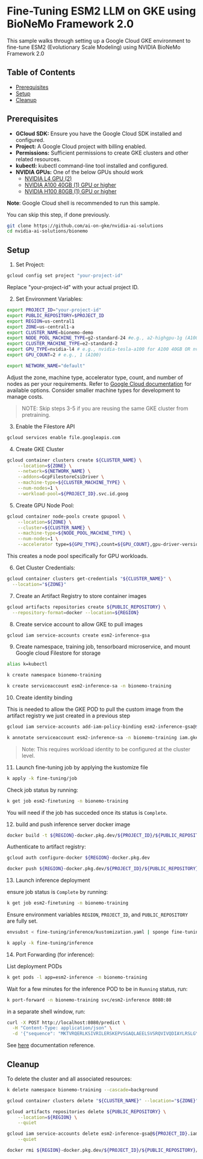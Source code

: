 # Fine-Tuning ESM2 LLM on GKE using BioNeMo Framework 2.0

This sample walks through setting up a Google Cloud GKE environment to fine-tune ESM2 (Evolutionary Scale Modeling) using NVIDIA BioNeMo Framework 2.0

## Table of Contents

- [Prerequisites](#prerequisites)
- [Setup](#setup)
- [Cleanup](#cleanup)

## Prerequisites

- **GCloud SDK:** Ensure you have the Google Cloud SDK installed and configured.
- **Project:**  A Google Cloud project with billing enabled.
- **Permissions:**  Sufficient permissions to create GKE clusters and other related resources.
- **kubectl:** kubectl command-line tool installed and configured.
- **NVIDIA GPUs:** One of the below GPUs should work
  - [NVIDIA L4 GPU (2)](https://cloud.google.com/compute/docs/gpus#l4-gpus)
  - [NVIDIA A100 40GB (1) GPU or higher](https://cloud.google.com/compute/docs/gpus#a100-gpus)
  - [NVIDIA H100 80GB (1) GPU or higher](https://cloud.google.com/compute/docs/gpus#a3-series)

**Note**: Google Cloud shell is recommended to run this sample.

You can skip this step, if done previously.

  ```bash
  git clone https://github.com/ai-on-gke/nvidia-ai-solutions
  cd nvidia-ai-solutions/bionemo
  ```

## Setup

1. Set Project:

```bash
gcloud config set project "your-project-id"
```

Replace "your-project-id" with your actual project ID.

2. Set Environment Variables:

```bash
export PROJECT_ID="your-project-id"
export PUBLIC_REPOSITORY=$PROJECT_ID
export REGION=us-central1
export ZONE=us-central1-a
export CLUSTER_NAME=bionemo-demo
export NODE_POOL_MACHINE_TYPE=g2-standard-24 #e.g., a2-highgpu-1g (A100 40GB) or a2-ultragpu-1g (A100 80GB)
export CLUSTER_MACHINE_TYPE=e2-standard-2
export GPU_TYPE=nvidia-l4 # e.g., nvidia-tesla-a100 for A100 40GB OR nvidia-a100-80gb (A100 80GB)
export GPU_COUNT=2 # e.g., 1 (A100)

export NETWORK_NAME="default"
```

Adjust the zone, machine type, accelerator type, count, and number of nodes as per your requirements. Refer to [Google Cloud documentation](https://cloud.google.com/compute/docs/gpus) for available options. Consider smaller machine types for development to manage costs.

> NOTE:
> Skip steps 3-5 if you are reusing the same GKE cluster from pretraining.

3. Enable the Filestore API

```bash
gcloud services enable file.googleapis.com
```

4. Create GKE Cluster

```bash
gcloud container clusters create ${CLUSTER_NAME} \
    --location=${ZONE} \
    --network=${NETWORK_NAME} \
    --addons=GcpFilestoreCsiDriver \
    --machine-type=${CLUSTER_MACHINE_TYPE} \
    --num-nodes=1 \
    --workload-pool=${PROJECT_ID}.svc.id.goog
```

5. Create GPU Node Pool:

```bash
gcloud container node-pools create gpupool \
    --location=${ZONE} \
    --cluster=${CLUSTER_NAME} \
    --machine-type=${NODE_POOL_MACHINE_TYPE} \
    --num-nodes=1 \
    --accelerator type=${GPU_TYPE},count=${GPU_COUNT},gpu-driver-version=latest
```

This creates a node pool specifically for GPU workloads.

6. Get Cluster Credentials:

```bash
gcloud container clusters get-credentials "${CLUSTER_NAME}" \
  --location="${ZONE}"
```

7. Create an Artifact Registry to store container images

```bash
gcloud artifacts repositories create ${PUBLIC_REPOSITORY} \
  --repository-format=docker --location=${REGION}
```

8. Create service account to allow GKE to pull images

```bash
gcloud iam service-accounts create esm2-inference-gsa
```

9. Create namespace, training job, tensorboard microservice, and mount Google cloud Filestore for storage

```bash
alias k=kubectl

k create namespace bionemo-training

k create serviceaccount esm2-inference-sa -n bionemo-training
```

10. Create identity binding

This is needed to allow the GKE POD to pull the custom image from the artifact registry we just created in a previous step

```bash
gcloud iam service-accounts add-iam-policy-binding esm2-inference-gsa@${PROJECT_ID}.iam.gserviceaccount.com --role="roles/iam.workloadIdentityUser" --member="serviceAccount:${PROJECT_ID}.svc.id.goog[bionemo-training/esm2-inference-sa]"
```

```bash
k annotate serviceaccount esm2-inference-sa -n bionemo-training iam.gke.io/gcp-service-account=esm2-inference-gsa@$PROJECT_ID.iam.gserviceaccount.com
```

> Note:
> This requires workload identity to be configured at the cluster level.

11. Launch fine-tuning job by applying the kustomize file

```bash
k apply -k fine-tuning/job
```

Check job status by running:

```bash
k get job esm2-finetuning -n bionemo-training
```

You will need if the job has succeded once its status is `Complete`.

12. build and push inference server docker image

```bash
docker build -t ${REGION}-docker.pkg.dev/${PROJECT_ID}/${PUBLIC_REPOSITORY}/esm2-inference:latest fine-tuning/inference/.
```

Authenticate to artifact registry:

```bash
gcloud auth configure-docker ${REGION}-docker.pkg.dev
```

```bash
docker push ${REGION}-docker.pkg.dev/${PROJECT_ID}/${PUBLIC_REPOSITORY}/esm2-inference:latest
```

13. Launch inference deployment

ensure job status is `Complete` by running:

```bash
k get job esm2-finetuning -n bionemo-training
```

Ensure environment variables `REGION`, `PROJECT_ID`, and `PUBLIC_REPOSITORY` are fully set.

```bash
envsubst < fine-tuning/inference/kustomization.yaml | sponge fine-tuning/inference/kustomization.yaml
```

```bash
k apply -k fine-tuning/inference
```

14. Port Forwarding (for inference):

List deployment PODs

```bash
k get pods -l app=esm2-inference -n bionemo-training
```

Wait for a few minutes for the inference POD to be in `Running` status, run:

```bash
k port-forward -n bionemo-training svc/esm2-inference 8080:80
```

in a separate shell window, run:

```bash
curl -X POST http://localhost:8080/predict \
  -H "Content-Type: application/json" \
  -d '{"sequence": "MKTVRQERLKSIVRILERSKEPVSGAQLAEELSVSRQVIVQDIAYLRSLGYNIVATPRGYVLAGG"}'
```

See [here](https://docs.nvidia.com/bionemo-framework/2.5/user-guide/examples/bionemo-esm2/inference/) documentation reference.

## Cleanup

To delete the cluster and all associated resources:

```bash
k delete namespace bionemo-training --cascade=background
```

```bash
gcloud container clusters delete "${CLUSTER_NAME}" --location="${ZONE}" --quiet
```

```bash
gcloud artifacts repositories delete ${PUBLIC_REPOSITORY} \
    --location=${REGION} \
    --quiet
```

```bash
gcloud iam service-accounts delete esm2-inference-gsa@${PROJECT_ID}.iam.gserviceaccount.com \
    --quiet
```

```bash
docker rmi ${REGION}-docker.pkg.dev/${PROJECT_ID}/${PUBLIC_REPOSITORY}/esm2-inference:latest
```
